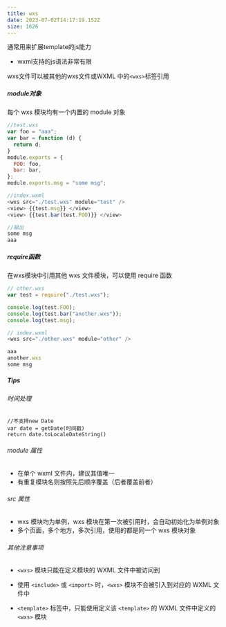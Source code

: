 ```yaml
---
title: wxs
date: 2023-07-02T14:17:19.152Z
size: 1626
---
```

通常用来扩展template的js能力
- wxml支持的js语法非常有限

wxs文件可以被其他的wxs文件或WXML 中的`<wxs>`标签引用

##### module对象

每个 wxs 模块均有一个内置的 module 对象

```js
//test.wxs
var foo = "aaa";
var bar = function (d) {
  return d;
}
module.exports = {
  FOO: foo,
  bar: bar,
};
module.exports.msg = "some msg";

//index.wxml
<wxs src="./test.wxs" module="test" />
<view> {{test.msg}} </view>
<view> {{test.bar(test.FOO)}} </view>

//输出
some msg
aaa
```

##### require函数

在wxs模块中引用其他 wxs 文件模块，可以使用 require 函数

```javascript
// other.wxs
var test = require("./test.wxs");

console.log(test.FOO);
console.log(test.bar("another.wxs"));
console.log(test.msg);

// index.wxml
<wxs src="./other.wxs" module="other" />

aaa
another.wxs
some msg
```

##### Tips

###### 时间处理

```
//不支持new Date
var date = getDate(时间戳)
return date.toLocaleDateString()
```

###### module 属性

- 在单个 wxml 文件内，建议其值唯一
- 有重复模块名则按照先后顺序覆盖（后者覆盖前者）

###### src 属性


- wxs 模块均为单例，wxs 模块在第一次被引用时，会自动初始化为单例对象
- 多个页面，多个地方，多次引用，使用的都是同一个 wxs 模块对象

###### 其他注意事项

- `<wxs>` 模块只能在定义模块的 WXML 文件中被访问到

- 使用 `<include>` 或 `<import>` 时，`<wxs>` 模块不会被引入到对应的 WXML 文件中

- `<template>` 标签中，只能使用定义该 `<template>` 的 WXML 文件中定义的 `<wxs>` 模块
